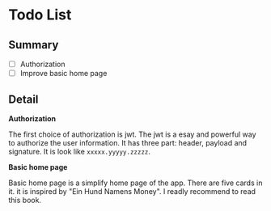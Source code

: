 # Todo List

## Summary

- [ ] Authorization
- [ ] Improve basic home page

## Detail

**Authorization**

The first choice of authorization is jwt. The jwt is a esay and powerful way to authorize the user information. It has three part: header, payload and signature. It is look like `xxxxx.yyyyy.zzzzz`. 

**Basic home page**

Basic home page is a simplify home page of the app. There are five cards in it. it is inspired by "Ein Hund Namens Money". I readly recommend to read this book.